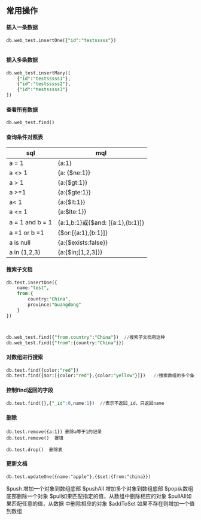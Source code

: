 ## 常用操作



#### 插入一条数据 
```sql
db.web_test.insertOne({"id":"testsssss"})
```



```
```


#### 插入多条数据
```sql
db.web_test.insertMany([
	{"id":"testsssss1"},
	{"id":"testsssss2"},
	{"id":"testsssss3"}
])
```


#### 查看所有数据
```sql
db.web_test.find()
```





#### 查询条件对照表
|sql|mql|
|--|--|
a = 1 | {a:1}
a <> 1 | {a: {$ne:1}}
a > 1 | {a:{$gt:1}}
a >=1 | {a:{$gte:1}}
a< 1 | {a:{$lt:1}}
a <= 1 | {a:$lte:1}}
a = 1 and b = 1 | {a:1,b:1}或{$and: [{a:1},{b:1}]}
a =1 or b =1 | {$or:[{a:1},{b:1}]}
a is null | {a:{$exists:false}}
a in (1,2,3) | {a:{$in;[1,2,3]}}




#### 搜索子文档

```sql
db.test.insertOne({
    name:"test",
    from:{
        country:"China",
        province:"Guangdong"
    }
})



db.web_test.find({"from.country":"China"})  //搜索子文档用这种
db.web_test.find({"from":{country:"China"}})
```


#### 对数组进行搜索
```sql
db.test.find({color:"red"})
db.test.find({$or:[{color:"red"},{color:"yellow"}]})   //搜索数组的多个条件
```


#### 控制find返回的字段
```sql
db.test.find({},{"_id":0,name:1})  //表示不返回_id，只返回name
```




#### 删除
```
db.test.remove({a:1}) 删除a等于1的记录
db.test.remove()  报错

db.test.drop()  删除表
```



#### 更新文档
```
db.test.updateOne({name:"apple"},{$set:{from:"china}})
```


$push 增加一个对象到数组底部
$pushAll 增加多个对象到数组底部
$pop从数组底部删除一个对象
$pull如果匹配指定的值，从数组中删除相应的对象
$pullAll如果匹配任意的值，从数据 中删除相应的对象
$addToSet 如果不存在则增加一个值到数组 

















